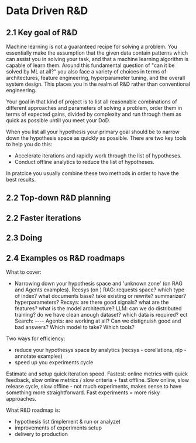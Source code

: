 # Data Driven R&D

## 2.1 Key goal of R&D

Machine learning is not a guaranteed recipe for solving a problem. You essentially make the assumption that the given data contain patterns which can assist you in solving your task, and that a machine learning algorithm is capable of learn them. Around this fundamental question of "can it be solved by ML at all?" you also face a variety of choices in terms of architectures, feature engineering, hyperparameter tuning, and the overall system design. This places you in the realm of R&D rather than conventional engineering.

Your goal in that kind of project is to list all reasonable combinations of different approaches and parameters of solving a problem, order them in terms of expected gains, divided by complexity and run through them as quick as possible untill you meet your DoD.

When you list all your hypothesis your primary goal should be to narrow down the hypothesis space as quickly as possible. There are two key tools to help you do this:

* Accelerate iterations and rapidly work through the list of hypotheses.
* Conduct offline analytics to reduce the list of hypotheses.

In pratcice you usually combine these two methods in order to have the best results. 

## 2.2 Top-down R&D planning

## 2.2 Faster iterations

## 2.3 Doing

## 2.4 Examples os R&D roadmaps


What to cover:

- Narrowing down your hypothesis space and 'unknown zone' (on RAG and Agents examples). Recsys (on )
RAG: requests space? which type of index? what documents base? take existing or rewrite? summarizer? hyperparameters?
Recsys: are there good signals? what are the features? what is the model architecture?
LLM: can we do distributed training? do we have clean anough dataset? which data is required? ect
Search: ----
Agents: are working at all? Can we distignuish good and bad answers? Which model to take? Which tools?

Two ways for efficiency:
* reduce your hypothesys space by analytics (recsys - corellations, nlp - annotate examples)
* speed up you experiments cycle

Estimate and setup quick iteration speed. Fastest: online metrics with quick feedback, slow online metrics / slow criteria + fast offline. Slow online, slow release cycle, slow offline - not much experiments, makes sense to have something more straightforward. Fast experiments = more risky approaches.

What R&D roadmap is:
- hypothesis list (implement & run or analyze)
- improvements of experiments setup
- delivery to production
